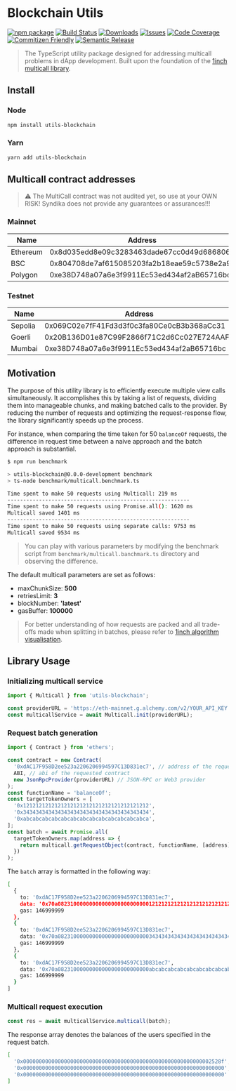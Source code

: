 # Blockchain Utils

[![npm package][npm-img]][npm-url]
[![Build Status][build-img]][build-url]
[![Downloads][downloads-img]][downloads-url]
[![Issues][issues-img]][issues-url]
[![Code Coverage][codecov-img]][codecov-url]
[![Commitizen Friendly][commitizen-img]][commitizen-url]
[![Semantic Release][semantic-release-img]][semantic-release-url]

> The TypeScript utility package designed for addressing multicall problems in dApp development. Built upon the foundation of the [1inch multicall library](https://github.com/1inch/multicall/tree/master).

## Install

### Node

```bash
npm install utils-blockchain
```

### Yarn

```bash
yarn add utils-blockchain
```

## Multicall contract addresses

> :warning: The MultiCall contract was not audited yet, so use at your OWN RISK! Syndika does not provide any guarantees or assurances!!!

### Mainnet

| Name     | Address                                    |
| -------- | ------------------------------------------ |
| Ethereum | 0x8d035edd8e09c3283463dade67cc0d49d6868063 |
| BSC      | 0x804708de7af615085203fa2b18eae59c5738e2a9 |
| Polygon  | 0xe38D748a07a6e3f9911Ec53ed434af2aB65716bc |

### Testnet

| Name    | Address                                    |
| ------- | ------------------------------------------ |
| Sepolia | 0x069C02e7fF41Fd3d3f0c3fa80Ce0cB3b368aCc31 |
| Goerli  | 0x20B136D01e87C99F2866f71C2d6Cc027E724AAF7 |
| Mumbai  | 0xe38D748a07a6e3f9911Ec53ed434af2aB65716bc |

## Motivation

The purpose of this utility library is to efficiently execute multiple view calls simultaneously. It accomplishes this by taking a list of requests, dividing them into manageable chunks, and making batched calls to the provider. By reducing the number of requests and optimizing the request-response flow, the library significantly speeds up the process.

For instance, when comparing the time taken for 50 `balanceOf` requests, the difference in request time between a naive approach and the batch approach is substantial.

```bash
$ npm run benchmark

> utils-blockchain@0.0.0-development benchmark
> ts-node benchmark/multicall.benchmark.ts

Time spent to make 50 requests using Multicall: 219 ms
----------------------------------------------------------
Time spent to make 50 requests using Promise.all(): 1620 ms
Multicall saved 1401 ms
----------------------------------------------------------
Time spent to make 50 requests using separate calls: 9753 ms
Multicall saved 9534 ms
```

> You can play with various parameters by modifying the benchmark script from `benchmark/multicall.banchmark.ts` directory and observing the difference.

The default multicall parameters are set as follows:

- maxChunkSize: **500**
- retriesLimit: **3**
- blockNumber: **'latest'**
- gasBuffer: **100000**

> For better understanding of how requests are packed and all trade-offs made when splitting in batches, please refer to [1inch algorithm visualisation](https://github.com/1inch/multicall/tree/master#algorithm-visualization).

## Library Usage

### Initializing multicall service

```ts
import { Multicall } from 'utils-blockchain';

const providerURL = 'https://eth-mainnet.g.alchemy.com/v2/YOUR_API_KEY';
const multicallService = await Multicall.init(providerURL);
```

### Request batch generation

```ts
import { Contract } from 'ethers';

const contract = new Contract(
  '0xdAC17F958D2ee523a2206206994597C13D831ec7', // address of the requested contract
  ABI, // abi of the requested contract
  new JsonRpcProvider(providerURL) // JSON-RPC or Web3 provider
);
const functionName = 'balanceOf';
const targetTokenOwners = [
  '0x1212121212121212121212121212121212121212',
  '0x3434343434343434343434343434343434343434',
  '0xabcabcabcabcabcabcabcabcabcabcabcabcabca',
];
const batch = await Promise.all(
  targetTokenOwners.map(address => {
    return multicall.getRequestObject(contract, functionName, [address]);
  })
);
```

The `batch` array is formatted in the following way:

```bash
[
  {
    to: '0xdAC17F958D2ee523a2206206994597C13D831ec7',
    data: '0x70a082310000000000000000000000001212121212121212121212121212121212121212',
    gas: 146999999
  },
  {
    to: '0xdAC17F958D2ee523a2206206994597C13D831ec7',
    data: '0x70a082310000000000000000000000003434343434343434343434343434343434343434',
    gas: 146999999
  },
  {
    to: '0xdAC17F958D2ee523a2206206994597C13D831ec7',
    data: '0x70a08231000000000000000000000000abcabcabcabcabcabcabcabcabcabcabcabcabca',
    gas: 146999999
  }
]
```

### Multicall request execution

```ts
const res = await multicallService.multicall(batch);
```

The response array denotes the balances of the users specified in the request batch.

```bash
[
  '0x000000000000000000000000000000000000000000000000000000000002528f',
  '0x0000000000000000000000000000000000000000000000000000000000000000',
  '0x0000000000000000000000000000000000000000000000000000000000000000'
]
```

[build-img]: https://github.com/Syndika-Corp/utils-blockchain/actions/workflows/release.yml/badge.svg
[build-url]: https://github.com/Syndika-Corp/utils-blockchain/actions/workflows/release.yml
[downloads-img]: https://img.shields.io/npm/dt/utils-blockchain
[downloads-url]: https://www.npmtrends.com/utils-blockchain
[npm-img]: https://img.shields.io/npm/v/utils-blockchain
[npm-url]: https://www.npmjs.com/package/utils-blockchain
[issues-img]: https://img.shields.io/github/issues/Syndika-Corp/utils-blockchain
[issues-url]: https://github.com/Syndika-Corp/utils-blockchain/issues
[codecov-img]: https://codecov.io/gh/Syndika-Corp/utils-blockchain/branch/main/graph/badge.svg
[codecov-url]: https://app.codecov.io/gh/Syndika-Corp/utils-blockchain
[semantic-release-img]: https://img.shields.io/badge/%20%20%F0%9F%93%A6%F0%9F%9A%80-semantic--release-e10079.svg
[semantic-release-url]: https://github.com/semantic-release/semantic-release
[commitizen-img]: https://img.shields.io/badge/commitizen-friendly-brightgreen.svg
[commitizen-url]: http://commitizen.github.io/cz-cli/

